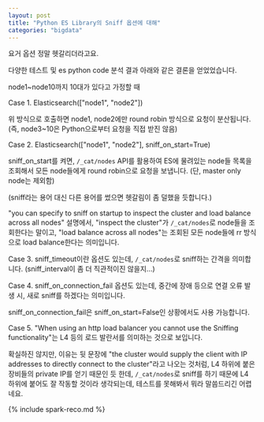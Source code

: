 ```yaml
---
layout: post
title: "Python ES Library의 Sniff 옵션에 대해"
categories: "bigdata"
---
```


요거 옵션 정말 헷갈리더라고요.

다양한 테스트 및 es python code 분석 결과 아래와 같은 결론을 얻었었습니다.

node1~node10까지 10대가 있다고 가정할 때

Case 1. Elasticsearch(["node1", "node2"])

위 방식으로 호출하면 node1, node2에만 round robin 방식으로 요청이 분산됩니다. (즉, node3~10은 Python으로부터 요청을 직접 받진 않음)

Case 2. Elasticsearch(["node1", "node2"], sniff_on_start=True)

sniff_on_start를 켜면, `/_cat/nodes` API를 활용하여 ES에 물려있는 node들 목록을 조회해서 모든 node들에게 round robin으로 요청을 보냅니다. (단, master only node는 제외함)

(sniff라는 용어 대신 다른 용어를 썼으면 헷갈림이 좀 덜했을 듯합니다.)

"you can specify to sniff on startup to inspect the cluster and load balance across all nodes" 설명에서, "inspect the cluster"가 `/_cat/nodes`로 node들을 조회한다는 말이고, "load balance across all nodes"는 조회된 모든 node들에 rr 방식으로 load balance한다는 의미입니다.

Case 3. sniff_timeout이란 옵션도 있는데, `/_cat/nodes`로 sniff하는 간격을 의미합니다. (sniff_interval이 좀 더 직관적이진 않을지...)

Case 4. sniff_on_connection_fail 옵션도 있는데, 중간에 장애 등으로 연결 오류 발생 시, 새로 sniff를 하겠다는 의미입니다.

sniff_on_connection_fail은 sniff_on_start=False인 상황에서도 사용 가능합니다.

Case 5. "When using an http load balancer you cannot use the Sniffing functionality"는 L4 등의 로드 발란서를 의미하는 것으로 보입니다.

확실하진 않지만, 이유는 뒷 문장에 "the cluster would supply the client with IP addresses to directly connect to the cluster"라고 나오는 것처럼, L4 하위에 붙은 장비들의 private IP를 얻기 때문인 듯 한데, `/_cat/nodes`로 sniff를 하기 때문에 L4 하위에 붙어도 잘 작동할 것이라 생각되는데, 테스트를 못해봐서 뭐라 말씀드리긴 어렵네요.


{% include spark-reco.md %}
